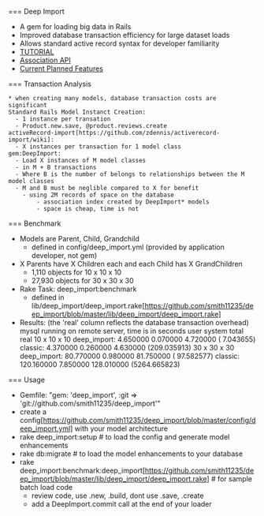 ===
Deep Import
* A gem for loading big data in Rails
* Improved database transaction efficiency for large dataset loads
* Allows standard active record syntax for developer familiarity
* [TUTORIAL](https://github.com/smith11235/deep_import/blob/master/TUTORIAL.md)
* [Association API](https://github.com/smith11235/deep_import/blob/master/API.md)
* [Current Planned Features](https://github.com/smith11235/deep_import/blob/master/TODO.md)

===
Transaction Analysis

    * when creating many models, database transaction costs are significant
    Standard Rails Model Instanct Creation: 
      - 1 instance per transation
      - Product.new.save, @product.reviews.create
    activeRecord-import[https://github.com/zdennis/activerecord-import/wiki]:
      - X instances per transaction for 1 model class
    gem:DeepImport:
      - Load X instances of M model classes
      - in M + B transactions
      - Where B is the number of belongs to relationships between the M model classes
      - M and B must be neglible compared to X for benefit
  		- using 2M records of space on the database
  			- association index created by DeepImport* models
  			- space is cheap, time is not

===
Benchmark
* Models are Parent, Child, Grandchild
  * defined in config/deep_import.yml (provided by application developer, not gem)
* X Parents have X Children each and each Child has X GrandChildren
  *  1,110 objects for 10 x 10 x 10 
  * 27,930 objects for 30 x 30 x 30
* Rake Task: deep_import:benchmark
  * defined in lib/deep_import/deep_import.rake[https://github.com/smith11235/deep_import/blob/master/lib/deep_import/deep_import.rake]
* Results: (the 'real' column reflects the database transaction overhead)
    mysql running on remote server, time is in seconds
                    user     system      total        real
    10 x 10 x 10
     deep_import:  4.650000   0.070000   4.720000 (  7.043655)
         classic:  4.370000   0.260000   4.630000 (209.035913)
    30 x 30 x 30
     deep_import:  80.770000   0.980000  81.750000 ( 97.582577)
         classic:  120.160000   7.850000 128.010000 (5264.665823) 

===
Usage
- Gemfile:  "gem: 'deep_import', :git => 'git://github.com/smith11235/deep_import'"
- create a config[https://github.com/smith11235/deep_import/blob/master/config/deep_import.yml] with your model architecture
- rake deep_import:setup # to load the config and generate model enhancements
- rake db:migrate # to load the model enhancements to your database
- rake deep_import:benchmark:deep_import[https://github.com/smith11235/deep_import/blob/master/lib/deep_import/deep_import.rake] # for sample batch load code
  - review code, use .new, .build, dont use .save, .create
  - add a DeepImport.commit call at the end of your loader
